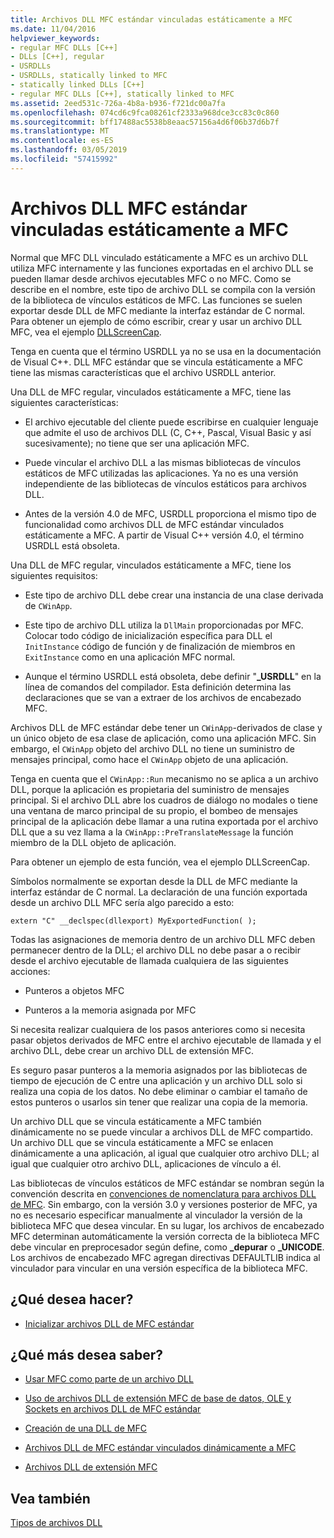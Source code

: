 ```yaml
---
title: Archivos DLL MFC estándar vinculadas estáticamente a MFC
ms.date: 11/04/2016
helpviewer_keywords:
- regular MFC DLLs [C++]
- DLLs [C++], regular
- USRDLLs
- USRDLLs, statically linked to MFC
- statically linked DLLs [C++]
- regular MFC DLLs [C++], statically linked to MFC
ms.assetid: 2eed531c-726a-4b8a-b936-f721dc00a7fa
ms.openlocfilehash: 074cd6c9fca08261cf2333a968dce3cc83c0c860
ms.sourcegitcommit: bff17488ac5538b8eaac57156a4d6f06b37d6b7f
ms.translationtype: MT
ms.contentlocale: es-ES
ms.lasthandoff: 03/05/2019
ms.locfileid: "57415992"
---
```

# <a name="regular-mfc-dlls-statically-linked-to-mfc"></a>Archivos DLL MFC estándar vinculadas estáticamente a MFC

Normal que MFC DLL vinculado estáticamente a MFC es un archivo DLL utiliza MFC internamente y las funciones exportadas en el archivo DLL se pueden llamar desde archivos ejecutables MFC o no MFC. Como se describe en el nombre, este tipo de archivo DLL se compila con la versión de la biblioteca de vínculos estáticos de MFC. Las funciones se suelen exportar desde DLL de MFC mediante la interfaz estándar de C normal. Para obtener un ejemplo de cómo escribir, crear y usar un archivo DLL MFC, vea el ejemplo [DLLScreenCap](https://github.com/Microsoft/VCSamples/tree/master/VC2010Samples/MFC/advanced/DllScreenCap).

Tenga en cuenta que el término USRDLL ya no se usa en la documentación de Visual C++. DLL MFC estándar que se vincula estáticamente a MFC tiene las mismas características que el archivo USRDLL anterior.

Una DLL de MFC regular, vinculados estáticamente a MFC, tiene las siguientes características:

- El archivo ejecutable del cliente puede escribirse en cualquier lenguaje que admite el uso de archivos DLL (C, C++, Pascal, Visual Basic y así sucesivamente); no tiene que ser una aplicación MFC.

- Puede vincular el archivo DLL a las mismas bibliotecas de vínculos estáticos de MFC utilizadas las aplicaciones. Ya no es una versión independiente de las bibliotecas de vínculos estáticos para archivos DLL.

- Antes de la versión 4.0 de MFC, USRDLL proporciona el mismo tipo de funcionalidad como archivos DLL de MFC estándar vinculados estáticamente a MFC. A partir de Visual C++ versión 4.0, el término USRDLL está obsoleta.

Una DLL de MFC regular, vinculados estáticamente a MFC, tiene los siguientes requisitos:

- Este tipo de archivo DLL debe crear una instancia de una clase derivada de `CWinApp`.

- Este tipo de archivo DLL utiliza la `DllMain` proporcionadas por MFC. Colocar todo código de inicialización específica para DLL el `InitInstance` código de función y de finalización de miembros en `ExitInstance` como en una aplicación MFC normal.

- Aunque el término USRDLL está obsoleta, debe definir "**_USRDLL**" en la línea de comandos del compilador. Esta definición determina las declaraciones que se van a extraer de los archivos de encabezado MFC.

Archivos DLL de MFC estándar debe tener un `CWinApp`-derivados de clase y un único objeto de esa clase de aplicación, como una aplicación MFC. Sin embargo, el `CWinApp` objeto del archivo DLL no tiene un suministro de mensajes principal, como hace el `CWinApp` objeto de una aplicación.

Tenga en cuenta que el `CWinApp::Run` mecanismo no se aplica a un archivo DLL, porque la aplicación es propietaria del suministro de mensajes principal. Si el archivo DLL abre los cuadros de diálogo no modales o tiene una ventana de marco principal de su propio, el bombeo de mensajes principal de la aplicación debe llamar a una rutina exportada por el archivo DLL que a su vez llama a la `CWinApp::PreTranslateMessage` la función miembro de la DLL objeto de aplicación.

Para obtener un ejemplo de esta función, vea el ejemplo DLLScreenCap.

Símbolos normalmente se exportan desde la DLL de MFC mediante la interfaz estándar de C normal. La declaración de una función exportada desde un archivo DLL MFC sería algo parecido a esto:

```
extern "C" __declspec(dllexport) MyExportedFunction( );
```

Todas las asignaciones de memoria dentro de un archivo DLL MFC deben permanecer dentro de la DLL; el archivo DLL no debe pasar a o recibir desde el archivo ejecutable de llamada cualquiera de las siguientes acciones:

- Punteros a objetos MFC

- Punteros a la memoria asignada por MFC

Si necesita realizar cualquiera de los pasos anteriores como si necesita pasar objetos derivados de MFC entre el archivo ejecutable de llamada y el archivo DLL, debe crear un archivo DLL de extensión MFC.

Es seguro pasar punteros a la memoria asignados por las bibliotecas de tiempo de ejecución de C entre una aplicación y un archivo DLL solo si realiza una copia de los datos. No debe eliminar o cambiar el tamaño de estos punteros o usarlos sin tener que realizar una copia de la memoria.

Un archivo DLL que se vincula estáticamente a MFC también dinámicamente no se puede vincular a archivos DLL de MFC compartido. Un archivo DLL que se vincula estáticamente a MFC se enlacen dinámicamente a una aplicación, al igual que cualquier otro archivo DLL; al igual que cualquier otro archivo DLL, aplicaciones de vínculo a él.

Las bibliotecas de vínculos estáticos de MFC estándar se nombran según la convención descrita en [convenciones de nomenclatura para archivos DLL de MFC](../mfc/mfc-library-versions.md#mfc-static-library-naming-conventions). Sin embargo, con la versión 3.0 y versiones posterior de MFC, ya no es necesario especificar manualmente al vinculador la versión de la biblioteca MFC que desea vincular. En su lugar, los archivos de encabezado MFC determinan automáticamente la versión correcta de la biblioteca MFC debe vincular en preprocesador según define, como  **\_depurar** o **_UNICODE**. Los archivos de encabezado MFC agregan directivas DEFAULTLIB indica al vinculador para vincular en una versión específica de la biblioteca MFC.

## <a name="what-do-you-want-to-do"></a>¿Qué desea hacer?

- [Inicializar archivos DLL de MFC estándar](../build/run-time-library-behavior.md#initializing-regular-dlls)

## <a name="what-do-you-want-to-know-more-about"></a>¿Qué más desea saber?

- [Usar MFC como parte de un archivo DLL](../mfc/tn011-using-mfc-as-part-of-a-dll.md)

- [Uso de archivos DLL de extensión MFC de base de datos, OLE y Sockets en archivos DLL de MFC estándar](../build/using-database-ole-and-sockets-extension-dlls-in-regular-dlls.md)

- [Creación de una DLL de MFC](../mfc/reference/mfc-dll-wizard.md)

- [Archivos DLL de MFC estándar vinculados dinámicamente a MFC](../build/regular-dlls-dynamically-linked-to-mfc.md)

- [Archivos DLL de extensión MFC](../build/extension-dlls-overview.md)

## <a name="see-also"></a>Vea también

[Tipos de archivos DLL](../build/kinds-of-dlls.md)
